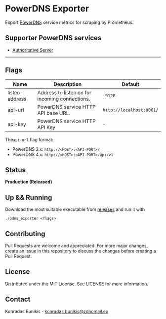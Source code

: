 # PowerDNS Exporter
Export [PowerDNS](https://www.powerdns.com/) service metrics for scraping by Prometheus.

## Supporter PowerDNS services
* [Authoritative Server](https://www.powerdns.com/auth.html)

---

## Flags

Name | Description | Default
---- | ---- | ----
listen-address | Address to listen on for incoming connections. | `:9120`
api-url | PowerDNS service HTTP API base URL. | `http://localhost:8081/`
api-key | PowerDNS service HTTP API Key | `-`

The`api-url` flag format:

* PowerDNS 3.x: `http://<HOST>:<API-PORT>/`
* PowerDNS 4.x: `http://<HOST>:<API-PORT>/api/v1`

## Status
**Production (Released)**
## Up && Running
Download the most suitable executable from [releases](https://github.com/konradasb/pdns_exporter/releases) and run it with
```
./pdns_exporter <flags>
```
## Contributing
Pull Requests are welcome and appreciated. For more major changes, create an issue in this repository to discuss the changes before creating a Pull Request.
## License
Distributed under the MIT License. See LICENSE for more information.
## Contact
Konradas Bunikis - konradas.bunikis@zohomail.eu
